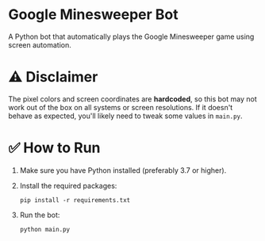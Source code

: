 # Google Minesweeper Bot

A Python bot that automatically plays the Google Minesweeper game using screen automation.

# ⚠️ Disclaimer
The pixel colors and screen coordinates are **hardcoded**, so this bot may not work out of the box on all systems or screen resolutions. If it doesn't behave as expected, you'll likely need to tweak some values in `main.py`.

# ✅ How to Run
1. Make sure you have Python installed (preferably 3.7 or higher).
2. Install the required packages:

    `pip install -r requirements.txt`
3. Run the bot:

    `python main.py`